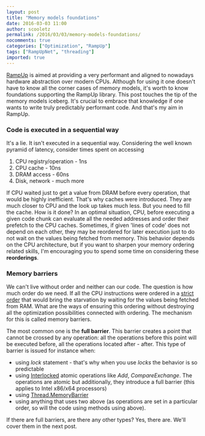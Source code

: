 ```yaml
---
layout: post
title: "Memory models foundations"
date: 2016-03-03 11:00
author: scooletz
permalink: /2016/03/03/memory-models-foundations/
nocomments: true
categories: ["Optimization", "RampUp"]
tags: ["RampUpNet", "threading"]
imported: true
---
```


[RampUp](https://github.com/Scooletz/RampUp) is aimed at providing a very performant and aligned to nowadays hardware abstraction over modern CPUs. Although for using it one doesn't have to know all the corner cases of memory models, it's worth to know foundations supporting the RampUp library. This post touches the tip of the memory models iceberg. It's crucial to embrace that knowledge if one wants to write truly predictably performant code. And that's my aim in RampUp.

### Code is executed in a sequential way

It's a lie. It isn't executed in a sequential way. Considering the well known pyramid of latency, consider times spent on accessing

1. CPU registry/operation - 1ns
1. CPU cache - 10ns
1. DRAM access - 60ns
1. Disk, network - much more

If CPU waited just to get a value from DRAM before every operation, that would be highly inefficient. That's why caches were introduced. They are much closer to CPU and the look up takes much less. But you need to fill the cache. How is it done? In an optimal situation, CPU, before executing a given code chunk can evaluate all the needed addresses and order their prefetch to the CPU caches. Sometimes, if given 'lines of code' does not depend on each other, they may be reordered for later execution just to do not wait on the values being fetched from memory. This behavior depends on the CPU architecture, but if you want to sharpen your memory ordering related skills, I'm encouraging you to spend some time on considering these **reorderings**.

### Memory barriers

We can't live without order and neither can our code. The question is how much order do we need. If all the CPU instructions were ordered in a [strict order](http://mathworld.wolfram.com/StrictOrder.html) that would bring the starvation by waiting for the values being fetched from RAM. What are the ways of ensuring this ordering without destroying all the optimization possibilities connected with ordering. The mechanism for this is called memory barriers.

The most common one is the **full barrier**. This barrier creates a point that cannot be crossed by any operation: all the operations before this point will be executed before, all the operations located after - after. This type of barrier is issued for instance when:

* using *lock* statement - that's why when you use *locks* the behavior is so predictable
* using [Interlocked](https://msdn.microsoft.com/en-us/library/system.threading.interlocked) atomic operations like *Add*, *CompareExchange*. The operations are atomic but additionally, they introduce a full barrier (this applies to Intel x86/x64 processors)
* using [Thread.MemoryBarrier](https://msdn.microsoft.com/en-us/library/system.threading.thread.memorybarrier%28v=vs.110%29.aspx)
* using anything that uses two above (as operations are set in a particular order, so will the code using methods using above).

If there are full barriers, are there any other types? Yes, there are. We'll cover them in the next post.
